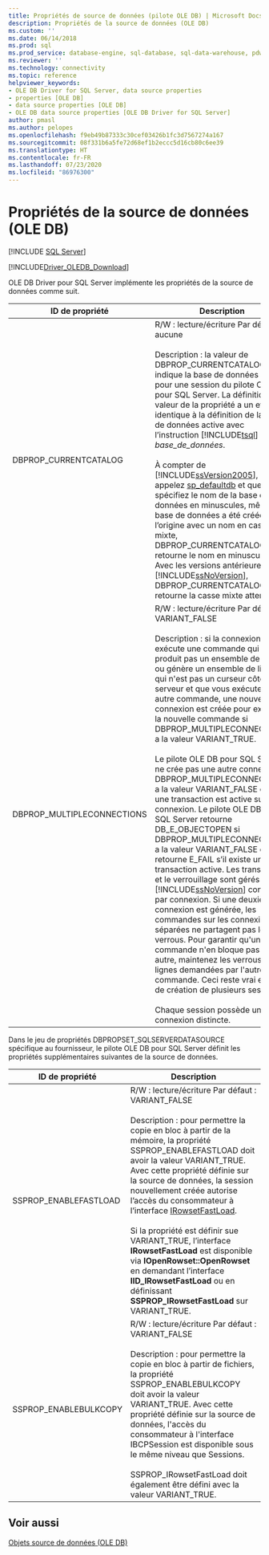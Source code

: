 ```yaml
---
title: Propriétés de source de données (pilote OLE DB) | Microsoft Docs
description: Propriétés de la source de données (OLE DB)
ms.custom: ''
ms.date: 06/14/2018
ms.prod: sql
ms.prod_service: database-engine, sql-database, sql-data-warehouse, pdw
ms.reviewer: ''
ms.technology: connectivity
ms.topic: reference
helpviewer_keywords:
- OLE DB Driver for SQL Server, data source properties
- properties [OLE DB]
- data source properties [OLE DB]
- OLE DB data source properties [OLE DB Driver for SQL Server]
author: pmasl
ms.author: pelopes
ms.openlocfilehash: f9eb49b87333c30cef03426b1fc3d7567274a167
ms.sourcegitcommit: 08f331b6a5fe72d68ef1b2eccc5d16cb80c6ee39
ms.translationtype: HT
ms.contentlocale: fr-FR
ms.lasthandoff: 07/23/2020
ms.locfileid: "86976300"
---
```

# <a name="data-source-properties-ole-db"></a>Propriétés de la source de données (OLE DB)
[!INCLUDE [SQL Server](../../../includes/applies-to-version/sql-asdb-asdbmi-asa-pdw.md)]

[!INCLUDE[Driver_OLEDB_Download](../../../includes/driver_oledb_download.md)]

  OLE DB Driver pour SQL Server implémente les propriétés de la source de données comme suit.  
  
|ID de propriété|Description|  
|-----------------|-----------------|  
|DBPROP_CURRENTCATALOG|R/W : lecture/écriture Par défaut : aucune<br /><br /> Description : la valeur de DBPROP_CURRENTCATALOG indique la base de données active pour une session du pilote OLE DB pour SQL Server. La définition de la valeur de la propriété a un effet identique à la définition de la base de données active avec l’instruction [!INCLUDE[tsql](../../../includes/tsql-md.md)] USE *base_de_données*.<br /><br /> À compter de [!INCLUDE[ssVersion2005](../../../includes/ssversion2005-md.md)], si vous appelez [sp_defaultdb](../../../relational-databases/system-stored-procedures/sp-defaultdb-transact-sql.md) et que vous spécifiez le nom de la base de données en minuscules, même si la base de données a été créée à l’origine avec un nom en casse mixte, DBPROP_CURRENTCATALOG retourne le nom en minuscules. Avec les versions antérieures de [!INCLUDE[ssNoVersion](../../../includes/ssnoversion-md.md)], DBPROP_CURRENTCATALOG retourne la casse mixte attendue.|  
|DBPROP_MULTIPLECONNECTIONS|R/W : lecture/écriture Par défaut : VARIANT_FALSE<br /><br /> Description : si la connexion exécute une commande qui ne produit pas un ensemble de lignes ou génère un ensemble de lignes qui n'est pas un curseur côté serveur et que vous exécutez une autre commande, une nouvelle connexion est créée pour exécuter la nouvelle commande si DBPROP_MULTIPLECONNECTIONS a la valeur VARIANT_TRUE.<br /><br /> Le pilote OLE DB pour SQL Server ne crée pas une autre connexion si DBPROP_MULTIPLECONNECTION a la valeur VARIANT_FALSE ou si une transaction est active sur la connexion. Le pilote OLE DB pour SQL Server retourne DB_E_OBJECTOPEN si DBPROP_MULTIPLECONNECTIONS a la valeur VARIANT_FALSE et retourne E_FAIL s’il existe une transaction active. Les transactions et le verrouillage sont gérés par [!INCLUDE[ssNoVersion](../../../includes/ssnoversion-md.md)] connexion par connexion. Si une deuxième connexion est générée, les commandes sur les connexions séparées ne partagent pas les verrous. Pour garantir qu'une commande n'en bloque pas une autre, maintenez les verrous sur les lignes demandées par l'autre commande. Ceci reste vrai en cas de création de plusieurs sessions.<br /><br /> Chaque session possède une connexion distincte.|  
  
 Dans le jeu de propriétés DBPROPSET_SQLSERVERDATASOURCE spécifique au fournisseur, le pilote OLE DB pour SQL Server définit les propriétés supplémentaires suivantes de la source de données.  
  
|ID de propriété|Description|  
|-----------------|-----------------|  
|SSPROP_ENABLEFASTLOAD|R/W : lecture/écriture Par défaut : VARIANT_FALSE<br /><br /> Description : pour permettre la copie en bloc à partir de la mémoire, la propriété SSPROP_ENABLEFASTLOAD doit avoir la valeur VARIANT_TRUE. Avec cette propriété définie sur la source de données, la session nouvellement créée autorise l’accès du consommateur à l’interface [IRowsetFastLoad](../../oledb/ole-db-interfaces/irowsetfastload-ole-db.md).<br /><br /> Si la propriété est définir sue VARIANT_TRUE, l’interface **IRowsetFastLoad** est disponible via **IOpenRowset::OpenRowset** en demandant l’interface **IID_IRowsetFastLoad** ou en définissant **SSPROP_IRowsetFastLoad** sur VARIANT_TRUE.|  
|SSPROP_ENABLEBULKCOPY|R/W : lecture/écriture Par défaut : VARIANT_FALSE<br /><br /> Description : pour permettre la copie en bloc à partir de fichiers, la propriété SSPROP_ENABLEBULKCOPY doit avoir la valeur VARIANT_TRUE. Avec cette propriété définie sur la source de données, l'accès du consommateur à l'interface IBCPSession est disponible sous le même niveau que Sessions.<br /><br /> SSPROP_IRowsetFastLoad doit également être défini avec la valeur VARIANT_TRUE.|  
  
## <a name="see-also"></a>Voir aussi  
 [Objets source de données &#40;OLE DB&#41;](../../oledb/ole-db-data-source-objects/data-source-objects-ole-db.md)  
  
  
